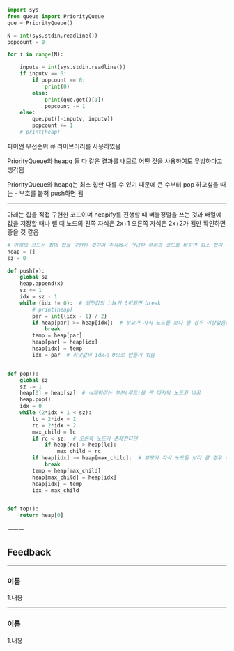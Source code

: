 ```python
import sys
from queue import PriorityQueue
que = PriorityQueue()

N = int(sys.stdin.readline())
popcount = 0

for i in range(N):

    inputv = int(sys.stdin.readline())
    if inputv == 0:
        if popcount == 0:
            print(0)
        else:
            print(que.get()[1])
            popcount -= 1
    else:
        que.put((-inputv, inputv))
        popcount += 1
    # print(heap)

```

파이썬 우선순위 큐 라이브러리를 사용하였음

PriorityQueue와 heapq 둘 다 같은 결과를 내므로 어떤 것을 사용하여도 무방하다고 생각됨

PriorityQueue와 heapq는 최소 힙만 다룰 수 있기 때문에 큰 수부터 pop 하고싶을 때는 - 부호를 붙혀 push하면 됨


---

아래는 힙을 직접 구현한 코드이며 heapify를 진행할 때 버블정렬을 쓰는 것과 배열에 값을 저장할 때나 뺄 때 노드의 왼쪽 자식은 2x+1 오른쪽 자식은 2x+2가 됨만 확인하면 좋을 것 같음

```python
# 아래의 코드는 최대 힙을 구현한 것이며 주석에서 언급한 부분의 코드를 바꾸면 최소 힙이 된다.
heap = []
sz = 0

def push(x):
    global sz
    heap.append(x)
    sz += 1
    idx = sz - 1
    while (idx != 0):  # 최댓값의 idx가 0이되면 break
        # print(heap)
        par = int((idx - 1) / 2)
        if heap[par] >= heap[idx]:  # 부모가 자식 노드들 보다 클 경우 이상없음(최대 힙), 반대의 경우는 최소 힙
            break
        temp = heap[par]
        heap[par] = heap[idx]
        heap[idx] = temp
        idx = par  # 최댓값의 idx가 0으로 만들기 위함


def pop():
    global sz
    sz -= 1
    heap[0] = heap[sz]  # 삭제하려는 부분(루트)을 맨 마지막 노드와 바꿈
    heap.pop()
    idx = 0
    while (2*idx + 1 < sz):
        lc = 2*idx + 1
        rc = 2*idx + 2
        max_child = lc
        if rc < sz:  # 오른쪽 노드가 존재한다면
            if heap[rc] > heap[lc]:
                max_child = rc
        if heap[idx] >= heap[max_child]:  # 부모가 자식 노드들 보다 클 경우 이상없음(최대 힙), 반대의 경우는 최소 힙
            break
        temp = heap[max_child]
        heap[max_child] = heap[idx]
        heap[idx] = temp
        idx = max_child


def top():
    return heap[0]
```



ㅡㅡㅡ

## Feedback
---
### 이름

1.내용

---
### 이름

1.내용
